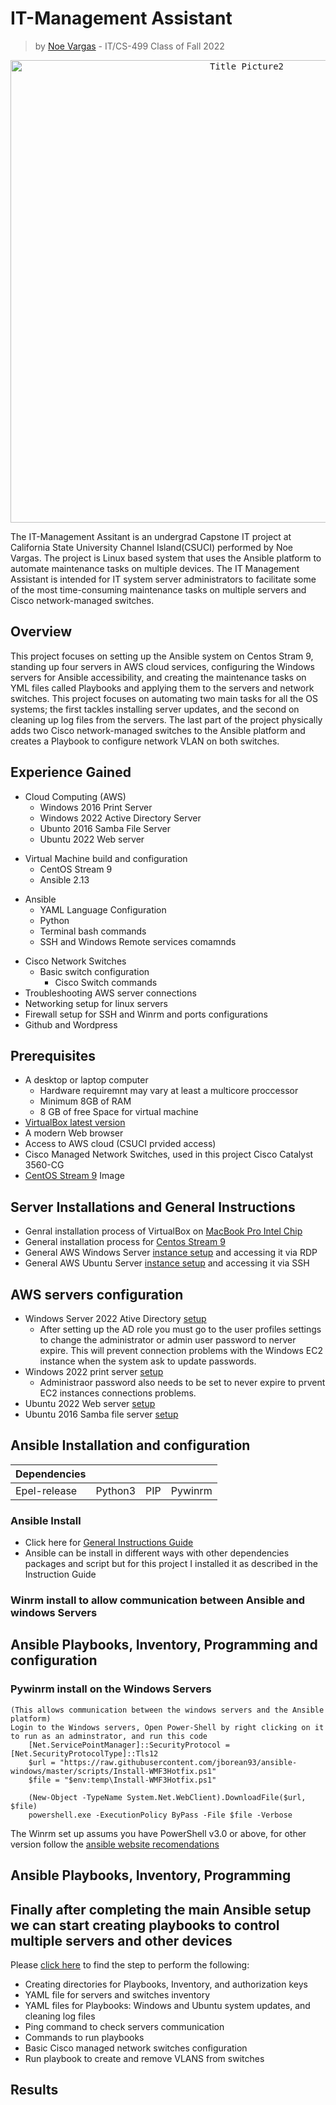# IT-Management Assistant
  > by [Noe Vargas](https://github.com/Noe-Vargas) - IT/CS-499 Class of Fall 2022

<p align="center">
  <kbd><img src="https://user-images.githubusercontent.com/119148009/204467370-37215f94-2e14-4f18-8789-780be3660254.png" alt="Title Picture2" width="740"/></kbd>
</p>

The IT-Management Assitant is an undergrad Capstone IT project at California State University Channel Island(CSUCI) performed by Noe Vargas. The project is Linux based system that uses the Ansible platform to automate maintenance tasks on multiple devices. The IT Management Assistant is intended for IT system server administrators to facilitate some of the most time-consuming maintenance tasks on multiple servers and Cisco network-managed switches.
## Overview
This project focuses on setting up the Ansible system on Centos Stram 9, standing up four servers in AWS cloud services, configuring the Windows servers for Ansible accessibility, and creating the maintenance tasks on YML files called Playbooks and applying them to the servers and network switches. This project focuses on automating two main tasks for all the OS systems; the first tackles installing server updates, and the second on cleaning up log files from the servers. The last part of the project physically adds two Cisco network-managed switches to the Ansible platform and creates a Playbook to configure network VLAN on both switches.
## Experience Gained ##
* Cloud Computing (AWS)
  *  Windows 2016 Print Server
  *  Windows 2022 Active Directory Server
  *  Ubunto 2016 Samba File Server 
  *  Ubuntu 2022 Web server
  
+ Virtual Machine build and configuration
  + CentOS Stream 9 
  + Ansible 2.13
  
- Ansible
  - YAML Language Configuration
  - Python
  - Terminal bash commands
  - SSH and Windows Remote services comamnds
  
 + Cisco Network Switches
    - Basic switch configuration
      - Cisco Switch commands
 + Troubleshooting AWS server connections
 + Networking setup for linux servers
 + Firewall setup for SSH and Winrm and ports configurations
 + Github and Wordpress 
## Prerequisites
  - A desktop or laptop computer
    - Hardware requiremnt may vary at least a multicore proccessor
    - Minimum 8GB of RAM
    - 8 GB of free Space for virtual machine
  - [VirtualBox latest version](https://www.virtualbox.org/wiki/Downloads)
  - A modern Web browser
  - Access to AWS cloud (CSUCI prvided access)
  - Cisco Managed Network Switches, used in this project Cisco Catalyst 3560-CG
  - [CentOS Stream 9](https://www.centos.org/centos-stream/#tab-3) Image
 
## Server Installations and General Instructions 
  + Genral installation process of VirtualBox on [MacBook Pro Intel Chip](https://www.youtube.com/watch?v=lEvM-No4eQo)
  + General installation process for [Centos Stream 9](https://www.linuxcnf.com/2022/01/how-to-install-centos-stream-9-minimal.html)
  + General AWS Windows Server [instance setup](https://docs.aws.amazon.com/AWSEC2/latest/WindowsGuide/EC2_GetStarted.html) and accessing it via RDP
  + General AWS Ubuntu Server [instance setup](https://mobisoftinfotech.com/resources/mguide/launch-aws-ec2-server-set-ubuntu-16-04/) and accessing it via SSH
## AWS servers configuration
  - Windows Server 2022 Ative Directory [setup](https://cloudinfrastructureservices.co.uk/setup-active-directory-domain-on-windows-server-2022/)
    - After setting up the AD role you must go to the user profiles settings to change the administrator or admin user password to nerver expire. This will prevent connection problems with the Windows EC2 instance when the system ask to update passwords.
  - Windows 2022 print server [setup](https://www.tactig.com/install-configure-print-services-windows-server/)
    - Administraor password also needs to be set to never expire to prvent EC2 instances connections problems.
  - Ubuntu 2022 Web server [setup](https://www.digitalocean.com/community/tutorials/how-to-install-the-apache-web-server-on-ubuntu-22-04)
  - Ubuntu 2016 Samba file server [setup](https://ubuntu.com/server/docs/samba-file-server)
 
## Ansible Installation and configuration 
  | Dependencies  |               |               |              |
  | ------------- | ------------- | ------------- |------------- |
  | Epel-release  |    Python3    |     PIP       |   Pywinrm    |

### Ansible Install
  - Click here for [General Instructions Guide](https://github.com/Noe-Vargas/IT-MNGT-Assitant/blob/main/Install_guide_ansible.md)
  - Ansible can be install in different ways with other dependencies packages and script but for this project I installed it as described in the Instruction Guide

### Winrm install to allow communication between Ansible and windows Servers 



## Ansible Playbooks, Inventory, Programming and configuration 


 ### Pywinrm install on the Windows Servers
    (This allows communication between the windows servers and the Ansible platform)
    Login to the Windows servers, Open Power-Shell by right clicking on it to run as an adminstrator, and run this code
        [Net.ServicePointManager]::SecurityProtocol = [Net.SecurityProtocolType]::Tls12
        $url = "https://raw.githubusercontent.com/jborean93/ansible-windows/master/scripts/Install-WMF3Hotfix.ps1"
        $file = "$env:temp\Install-WMF3Hotfix.ps1"

        (New-Object -TypeName System.Net.WebClient).DownloadFile($url, $file)
        powershell.exe -ExecutionPolicy ByPass -File $file -Verbose
  The Winrm set up assums you have PowerShell v3.0 or above, for other version follow the [ansible website recomendations](https://docs.ansible.com/ansible/latest/os_guide/windows_setup.html)

## Ansible Playbooks, Inventory, Programming
## Finally after completing the main Ansible setup we can start creating playbooks to control multiple servers and other devices
Please [click here]() to find the step to perform the following:
  * Creating directories for Playbooks, Inventory, and authorization keys
  * YAML file for servers and switches inventory
  * YAML files for Playbooks: Windows and Ubuntu system updates, and cleaning log files 
  * Ping command to check servers communication
  * Commands to run playbooks
  * Basic Cisco managed network switches configuration
  * Run playbook to create and remove VLANS from switches 

## Results 
